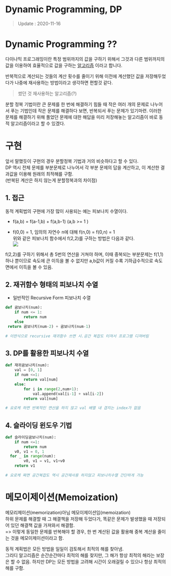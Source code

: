 ﻿---
toc: true
toc_label: "Dynamic-Programming(DP)"
toc_icon: "cog"
---

# Dynamic Programming, DP
> Update : 2020-11-16  

# Dynamic Programming ??
다이나믹 프로그래밍이란 특정 범위까지의 값을 구하기 위해서 그것과 다른 범위까지의 값을 이용하여 효율적으로 값을 구하는 [알고리즘](https://namu.wiki/w/%EC%95%8C%EA%B3%A0%EB%A6%AC%EC%A6%98 "알고리즘") 이라고 합니다.  

반복적으로 계산되는 것들의 계산 횟수를 줄이기 위해 이전에 계산했던 값을 저장해두었다가 나중에 재사용하는 방법이라고 생각하면 편할것 같다.  
> 썼던 것 재사용하는 알고리즘(?)  

분할 정복 기법이란 큰 문제를 한 번에 해결하기 힘들 때 작은 여러 개의 문제로 나누어서 푸는 기법인데 작은 문제를 해결하다 보면, 반복되서 푸는 문제가 있기마련. 이러한 문제를 해결하기 위해 풀었던 문제에 대한 해답을 미리 저장해놓는 알고리즘이 바로 동적 알고리즘이라고 할 수 있겠다.  

# 구현
앞서 말했듯이 구현의 경우 분할정복 기법과 거의 비슷하다고 할 수 있다.  
DP 역시 전체 문제를 부분문제로 나누어서 각 부분 문제의 답을 계산하고, 이 계산한 결과값을 이용해 원래의 최적해를 구함.  
(반복된 계산은 하지 않는게 분할정복과의 차이점)  

## 1. 접근
동적 계획법의 구현에 가장 많이 사용되는 예는 피보나치 수열이다.  
-   f(a,b) = f(a-1,b) + f(a,b-1) (a,b >= 1 )  
    
-   f(0,0) = 1, 임의의 자연수 n에 대해 f(n,0) = f(0,n) = 1  
위와 같은 피보나치 함수에서 f(2,2)를 구하는 방법은 다음과 같다.  
![](https://gksrbans.github.io/assets/images/Fibonacci.png)  

f(2,2)를 구하기 위해서 총 5번의 연산을 거쳐야 하며, 이때 중복되는 부분문제는 f(1,1) 하나 뿐이므로 속도에 큰 이득을 볼 수 없지만 a,b값이 커질 수록 기하급수적으로 속도면에서 이득을 볼 수 있음.  

## 2. 재귀함수 형태의 피보나치 수열
- 일반적인 Recursive Form 피보나치 수열  

```python
def 귬보나치(num):  
    if num <= 1:  
        return num  
    else  
 return 귬보나치(num-2) + 귬보나치(num-1)  
 
# 이딴식으로 recursive 재귀함수 쓰면 시.공간 복잡도 터져서 프로그램 디져버림
```  

## 3. DP를 활용한 피보나치 수열  

```python  
def 재귀귬보나치(num):  
    val = [0, 1]  
    if num <=1:  
        return val[num]  
    else:  
        for i in range(2,num+1):  
            val.append(val[i-1] + val[i-2])  
        return val[num]  
  
# 요로케 하면 반복적인 연산을 하지 않고 val 배열 내 겹치는 index가 없음
```  

## 4. 슬라이딩 윈도우 기법
```python
def 슬라이딩귬보나치(num):  
    if num <=1:  
        return num  
    v0, v1 = 0, 1  
  for _ in range(num):  
        v0, v1 = v1, v1+v0  
    return v1  
  
# 요로케 짜면 공간복잡도 역시 공간재사용 하지않고 피보나치수열 간단하게 가능  
```
# 메모이제이션(Memoization)
  메모리제이션(memorization)아님 메모이제이션임(memoization)  
하위 문제를 해결할 때 그 해결책을 저장해 두었다가, 똑같은 문제가 발생했을 때 저장되어 있던 해결책 값을 가져와서 해결함.  
=> 이렇게 동일한 문제를 반복해야 할 경우, 한 번 계산된 값을 활용해 중복 계산을 줄이는 것을 메모이제이션이라고 함.  

동적 계획법은 모든 방법을 일일이 검토해서 최적의 해를 찾아냄.  
그리디 알고리즘은 순간순간마다 최적의 해를 찾지만, 그 해가 항상 최적의 해라는 보장은 할 수 없음.  하지만 DP는 모든 방법을 고려해 시간이 오래걸릴 수 있으나 항상 최적의 해를 구함.


